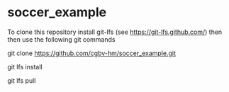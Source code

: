 # soccer_example
To clone this repository install git-lfs (see https://git-lfs.github.com/) then then use the following git commands 

git clone https://github.com/cgbv-hm/soccer_example.git

git lfs install

git lfs pull
